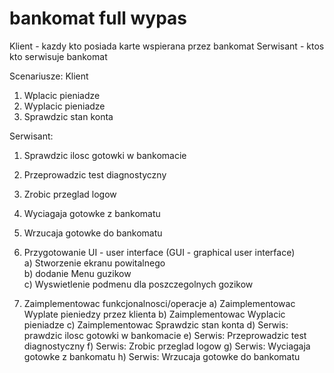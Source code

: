 # bankomat full wypas

Klient - kazdy kto posiada karte wspierana przez bankomat
Serwisant - ktos kto serwisuje bankomat

Scenariusze:
Klient
1. Wplacic pieniadze
2. Wyplacic pieniadze
3. Sprawdzic stan konta

Serwisant:
1. Sprawdzic ilosc gotowki w bankomacie
2. Przeprowadzic test diagnostyczny
3. Zrobic przeglad logow
4. Wyciagaja gotowke z bankomatu
5. Wrzucaja gotowke do bankomatu

1. Przygotowanie UI - user interface (GUI - graphical user interface)  
   a) Stworzenie ekranu powitalnego                 
   b) dodanie Menu guzikow                          
   c) Wyswietlenie podmenu dla poszczegolnych gozikow

2. Zaimplementowac funkcjonalnosci/operacje
   a) Zaimplementowac Wyplate pieniedzy przez klienta
   b) Zaimplementowac Wyplacic pieniadze
   c) Zaimplementowac Sprawdzic stan konta
   d) Serwis: prawdzic ilosc gotowki w bankomacie
   e) Serwis: Przeprowadzic test diagnostyczny
   f) Serwis: Zrobic przeglad logow
   g) Serwis: Wyciagaja gotowke z bankomatu
   h) Serwis: Wrzucaja gotowke do bankomatu